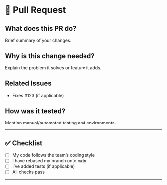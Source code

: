 # 🚀 Pull Request

## What does this PR do?
Brief summary of your changes.

## Why is this change needed?
Explain the problem it solves or feature it adds.

## Related Issues
- Fixes #123 (if applicable)

## How was it tested?
Mention manual/automated testing and environments.

---

## ✅ Checklist
- [ ] My code follows the team’s coding style
- [ ] I have rebased my branch onto `main`
- [ ] I’ve added tests (if applicable)
- [ ] All checks pass

---

